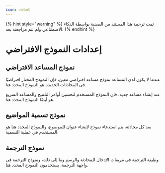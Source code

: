 ```yaml
---
icon: robot
---
```


{% hint style="warning" %}
تمت ترجمة هذا المستند من الصينية بواسطة الذكاء الاصطناعي ولم تتم مراجعته بعد.
{% endhint %}

# إعدادات النموذج الافتراضي

## نموذج المساعد الافتراضي

عندما لا يكون لدى المساعد نموذج مساعد افتراضي معين، فإن النموذج المختار افتراضيًا في المحادثات الجديدة هو النموذج المحدد هنا.

عند إنشاء مساعد جديد، فإن النموذج المستخدم لتحسين أوامر التلميح والمساعد السريع هو أيضًا النموذج المحدد هنا.

## نموذج تسمية المواضيع

بعد كل محادثة، يتم استدعاء نموذج لإنشاء عنوان للموضوع، والنموذج المحدد هنا هو المستخدم في عملية التسمية.

## نموذج الترجمة

وظيفة الترجمة في مربعات الإدخال للمحادثة والرسم وما إلى ذلك، ونموذج الترجمة في واجهة الترجمة، يستخدمون النموذج المحدد هنا.